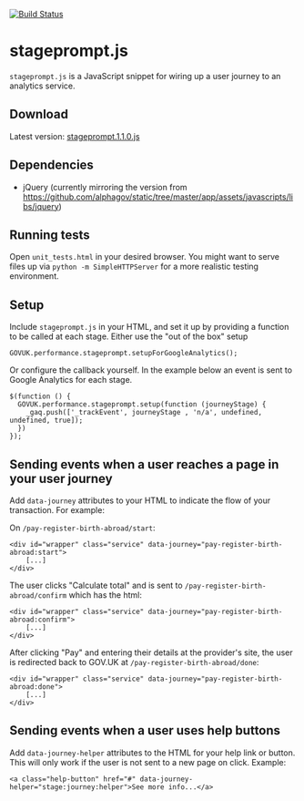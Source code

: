 [![Build Status](https://travis-ci.org/alphagov/stageprompt.png?branch=master)](https://travis-ci.org/alphagov/stageprompt?branch=master)

# stageprompt.js

`stageprompt.js` is a JavaScript snippet for wiring up a user journey to an
analytics service.

## Download

Latest version: [stageprompt.1.1.0.js](https://github.com/alphagov/stageprompt/releases/v1.1.0/1431/stageprompt.1.1.0.js)

## Dependencies

- jQuery (currently mirroring the version from https://github.com/alphagov/static/tree/master/app/assets/javascripts/libs/jquery)

## Running tests

Open `unit_tests.html` in your desired browser. You might want to serve files
up via `python -m SimpleHTTPServer` for a more realistic testing environment.

## Setup

Include `stageprompt.js` in your HTML, and set it up by providing a function to be called at each stage. Either use the "out of the box" setup

    GOVUK.performance.stageprompt.setupForGoogleAnalytics();

Or configure the callback yourself. In the example below an event is sent to Google Analytics for each stage.

    $(function () {
      GOVUK.performance.stageprompt.setup(function (journeyStage) {
        _gaq.push(['_trackEvent', journeyStage , 'n/a', undefined, undefined, true]);
      })
    });

## Sending events when a user reaches a page in your user journey

Add `data-journey` attributes to your HTML to indicate the flow of your
transaction. For example:

On `/pay-register-birth-abroad/start`:

    <div id="wrapper" class="service" data-journey="pay-register-birth-abroad:start">
        [...]
    </div>

The user clicks "Calculate total" and is sent to `/pay-register-birth-abroad/confirm` which has the html:

    <div id="wrapper" class="service" data-journey="pay-register-birth-abroad:confirm">
        [...]
    </div>

After clicking "Pay" and entering their details at the provider's site, the
user is redirected back to GOV.UK at `/pay-register-birth-abroad/done`:

    <div id="wrapper" class="service" data-journey="pay-register-birth-abroad:done">
        [...]
    </div>

## Sending events when a user uses help buttons

Add `data-journey-helper` attributes to the HTML for your help link or button. This will only work if the user is
not sent to a new page on click. Example:

    <a class="help-button" href="#" data-journey-helper="stage:journey:helper">See more info...</a>
